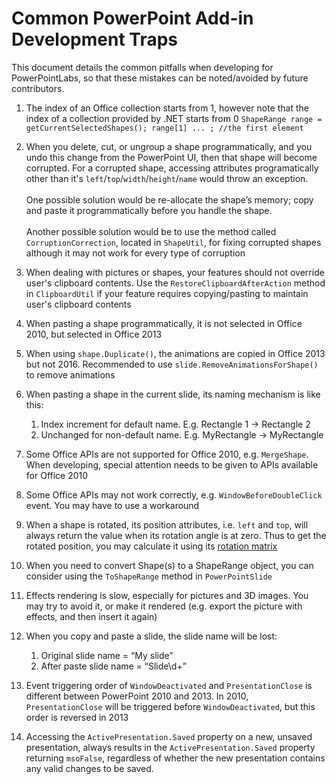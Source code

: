 # Common PowerPoint Add-in Development Traps

This document details the common pitfalls when developing for PowerPointLabs, so that these mistakes can be noted/avoided by future contributors.

1. The index of an Office collection starts from 1, however note that the index of a collection provided by .NET starts from 0
`ShapeRange range = getCurrentSelectedShapes(); range[1] ... ; //the first element`

1. When you delete, cut, or ungroup a shape programmatically, and you undo this change from the PowerPoint UI, then that shape will become corrupted. For a corrupted shape, accessing attributes programatically other than it's `left`/`top`/`width`/`height`/`name` would throw an exception.<br><br>One possible solution would be re-allocate the shape’s memory; copy and paste it programmatically before you handle the shape.<br><br>Another possible solution would be to use the method called `CorruptionCorrection`, located in `ShapeUtil`, for fixing corrupted shapes although it may not work for every type of corruption

1. When dealing with pictures or shapes, your features should not override user's clipboard contents. Use the `RestoreClipboardAfterAction` method in `ClipboardUtil` if your feature requires copying/pasting to maintain user's clipboard contents

1. When pasting a shape programmatically, it is not selected in Office 2010, but selected in Office 2013

1. When using `shape.Duplicate()`, the animations are copied in Office 2013 but not 2016. Recommended to use `slide.RemoveAnimationsForShape()` to remove animations

1. When pasting a shape in the current slide, its naming mechanism is like this:
   1. Index increment for default name. E.g. Rectangle 1 -> Rectangle 2 
   1. Unchanged for non-default name. E.g. MyRectangle -> MyRectangle
   
1. Some Office APIs are not supported for Office 2010, e.g. `MergeShape`. When developing, special attention needs to be given to APIs available for Office 2010

1. Some Office APIs may not work correctly, e.g. `WindowBeforeDoubleClick` event. You may have to use a workaround

1. When a shape is rotated, its position attributes, i.e. `left` and `top`, will always return the value when its rotation angle is at zero. Thus to get the rotated position, you may calculate it using its [rotation matrix](http://en.wikipedia.org/wiki/Rotation_matrix)

1. When you need to convert Shape(s) to a ShapeRange object, you can consider using the `ToShapeRange` method in `PowerPointSlide`

1. Effects rendering is slow, especially for pictures and 3D images. You may try to avoid it, or make it rendered (e.g. export the picture with effects, and then insert it again)

1. When you copy and paste a slide, the slide name will be lost:
   1. Original slide name = “My slide”
   1. After paste slide name = “Slide\d+”

1. Event triggering order of `WindowDeactivated` and `PresentationClose` is different between PowerPoint 2010 and 2013. In 2010, `PresentationClose` will be triggered before `WindowDeactivated`, but this order is reversed in 2013

1. Accessing the `ActivePresentation.Saved` property on a new, unsaved presentation, always results in the `ActivePresentation.Saved` property returning `msoFalse`, regardless of whether the new presentation contains any valid changes to be saved.
